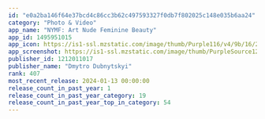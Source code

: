 ```yaml
---
id: "e0a2ba146f64e37bcd4c86cc3b62c497593327f0db7f802025c148e035b6aa24"
category: "Photo & Video"
app_name: "NYMF: Art Nude Feminine Beauty"
app_id: 1495951015
app_icon: https://is1-ssl.mzstatic.com/image/thumb/Purple116/v4/9b/16/27/9b162757-b231-0b09-d652-e990d3e797eb/AppIcon-0-0-1x_U007emarketing-0-7-0-0-85-220.jpeg/1024x1024bb.png
app_screenshot: https://is1-ssl.mzstatic.com/image/thumb/PurpleSource126/v4/db/66/f3/db66f3c5-2f79-7af7-4e98-9dc431e2e7bb/b823e4a8-598f-4772-a8dd-560c0edd780f_13pro_max_1_eng.jpg/1284x2778bb.png
publisher_id: 1212011017
publisher_name: "Dmytro Dubnytskyi"
rank: 407
most_recent_release: 2024-01-13 00:00:00
release_count_in_past_year: 1
release_count_in_past_year_category: 19
release_count_in_past_year_top_in_category: 54
---
```

